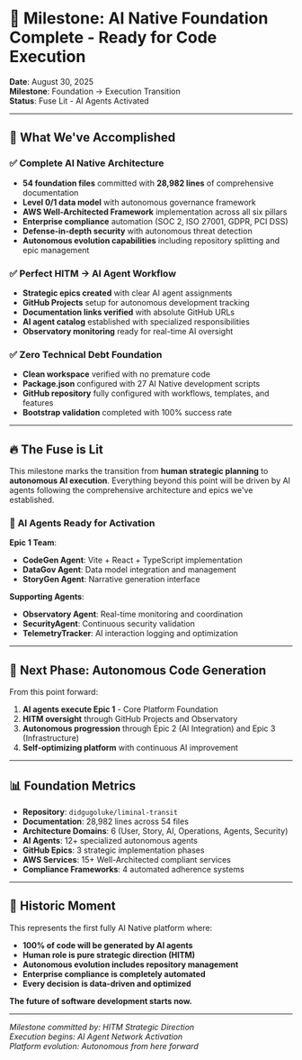 # 🚀 Milestone: AI Native Foundation Complete - Ready for Code Execution

**Date**: August 30, 2025  
**Milestone**: Foundation → Execution Transition  
**Status**: Fuse Lit - AI Agents Activated

---

## 🎯 **What We've Accomplished**

### ✅ **Complete AI Native Architecture**
- **54 foundation files** committed with **28,982 lines** of comprehensive documentation
- **Level 0/1 data model** with autonomous governance framework
- **AWS Well-Architected Framework** implementation across all six pillars
- **Enterprise compliance** automation (SOC 2, ISO 27001, GDPR, PCI DSS)
- **Defense-in-depth security** with autonomous threat detection
- **Autonomous evolution capabilities** including repository splitting and epic management

### ✅ **Perfect HITM → AI Agent Workflow**
- **Strategic epics created** with clear AI agent assignments
- **GitHub Projects** setup for autonomous development tracking
- **Documentation links verified** with absolute GitHub URLs
- **AI agent catalog** established with specialized responsibilities
- **Observatory monitoring** ready for real-time AI oversight

### ✅ **Zero Technical Debt Foundation**
- **Clean workspace** verified with no premature code
- **Package.json** configured with 27 AI Native development scripts
- **GitHub repository** fully configured with workflows, templates, and features
- **Bootstrap validation** completed with 100% success rate

---

## 🔥 **The Fuse is Lit**

This milestone marks the transition from **human strategic planning** to **autonomous AI execution**. Everything beyond this point will be driven by AI agents following the comprehensive architecture and epics we've established.

### 🤖 **AI Agents Ready for Activation**

**Epic 1 Team**:
- **CodeGen Agent**: Vite + React + TypeScript implementation
- **DataGov Agent**: Data model integration and management  
- **StoryGen Agent**: Narrative generation interface

**Supporting Agents**:
- **Observatory Agent**: Real-time monitoring and coordination
- **SecurityAgent**: Continuous security validation
- **TelemetryTracker**: AI interaction logging and optimization

---

## 🎯 **Next Phase: Autonomous Code Generation**

From this point forward:
1. **AI agents execute Epic 1** - Core Platform Foundation
2. **HITM oversight** through GitHub Projects and Observatory
3. **Autonomous progression** through Epic 2 (AI Integration) and Epic 3 (Infrastructure)
4. **Self-optimizing platform** with continuous AI improvement

---

## 📊 **Foundation Metrics**

- **Repository**: `didgugoluke/liminal-transit` 
- **Documentation**: 28,982 lines across 54 files
- **Architecture Domains**: 6 (User, Story, AI, Operations, Agents, Security)
- **AI Agents**: 12+ specialized autonomous agents
- **GitHub Epics**: 3 strategic implementation phases
- **AWS Services**: 15+ Well-Architected compliant services
- **Compliance Frameworks**: 4 automated adherence systems

---

## 🚀 **Historic Moment**

This represents the first fully AI Native platform where:
- **100% of code will be generated by AI agents**
- **Human role is pure strategic direction (HITM)**
- **Autonomous evolution includes repository management**
- **Enterprise compliance is completely automated**
- **Every decision is data-driven and optimized**

**The future of software development starts now.**

---

*Milestone committed by: HITM Strategic Direction*  
*Execution begins: AI Agent Network Activation*  
*Platform evolution: Autonomous from here forward*
